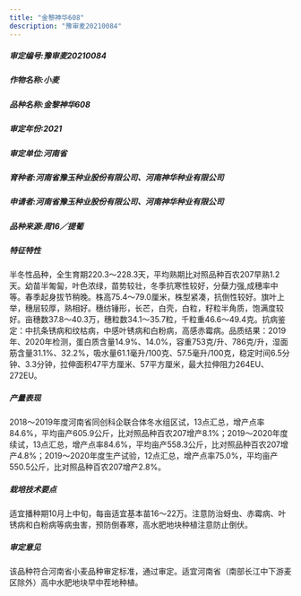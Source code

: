 ```yaml
---
title: "金黎神华608"
description: "豫审麦20210084"
---
```

##### 审定编号:豫审麦20210084

##### 作物名称:小麦

##### 品种名称:金黎神华608

##### 审定年份:2021

##### 审定单位:河南省

##### 育种者:河南省豫玉种业股份有限公司、河南神华种业有限公司

##### 申请者:河南省豫玉种业股份有限公司、河南神华种业有限公司

##### 品种来源:周16／提葡

##### 特征特性
半冬性品种，全生育期220.3～228.3天，平均熟期比对照品种百农207早熟1.2天。幼苗半匍匐，叶色浓绿，苗势较壮，冬季抗寒性较好，分蘖力强,成穗率中等。春季起身拔节稍晚。株高75.4～79.0厘米，株型紧凑，抗倒性较好。旗叶上举，穗层较厚，熟相好。穗纺锤形，长芒，白壳，白粒，籽粒半角质，饱满度较好。亩穗数37.8～40.3万，穗粒数34.1～35.7粒，千粒重46.6～49.4克。抗病鉴定：中抗条锈病和纹枯病，中感叶锈病和白粉病，高感赤霉病。品质结果：2019年、2020年检测，蛋白质含量14.9%、14.0%，容重753克/升、786克/升，湿面筋含量31.1%、32.2%，吸水量61.1毫升/100克、57.5毫升/100克，稳定时间6.5分钟、3.3分钟，拉伸面积47平方厘米、57平方厘米，最大拉伸阻力264EU、272EU。

##### 产量表现
2018～2019年度河南省同创科企联合体冬水组区试，13点汇总，增产点率84.6%，平均亩产605.9公斤，比对照品种百农207增产8.1%；2019～2020年度续试，13点汇总，增产点率84.6%，平均亩产558.3公斤，比对照品种百农207增产4.8%；2019～2020年度生产试验，12点汇总，增产点率75.0%，平均亩产550.5公斤，比对照品种百农207增产2.8%。

##### 栽培技术要点
适宜播种期10月上中旬，每亩适宜基本苗16～22万。注意防治蚜虫、赤霉病、叶锈病和白粉病等病虫害，预防倒春寒，高水肥地块种植注意防止倒伏。

##### 审定意见
该品种符合河南省小麦品种审定标准，通过审定。适宜河南省（南部长江中下游麦区除外）高中水肥地块早中茬地种植。
